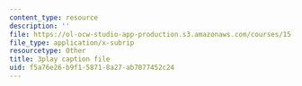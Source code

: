 ```yaml
---
content_type: resource
description: ''
file: https://ol-ocw-studio-app-production.s3.amazonaws.com/courses/15-071-the-analytics-edge-spring-2017/f5a76e26b9f158718a27ab7077452c24_aktu4aRQ5X4.vtt
file_type: application/x-subrip
resourcetype: Other
title: 3play caption file
uid: f5a76e26-b9f1-5871-8a27-ab7077452c24
---
```

